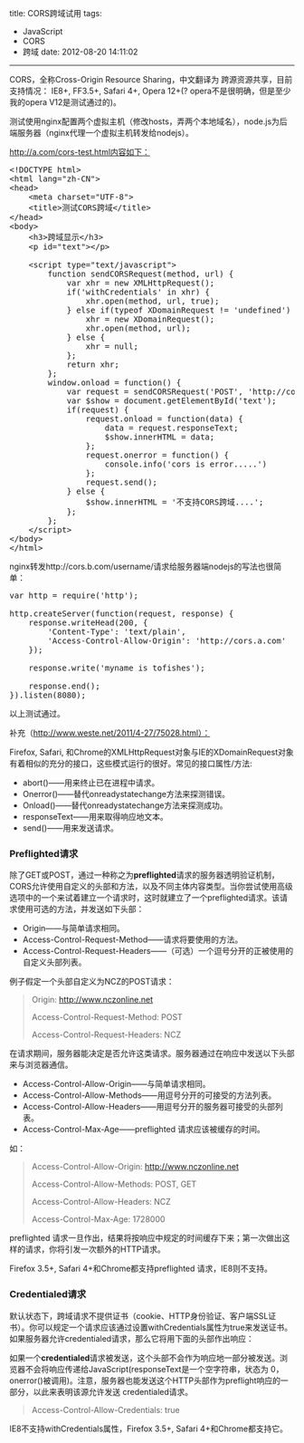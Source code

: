 title: CORS跨域试用
tags:
  - JavaScript
  - CORS
  - 跨域
date: 2012-08-20 14:11:02
---

CORS，全称Cross-Origin Resource Sharing，中文翻译为 跨源资源共享，目前支持情况： IE8+, FF3.5+, Safari 4+, Opera 12+(? opera不是很明确，但是至少我的opera V12是测试通过的)。

测试使用nginx配置两个虚拟主机（修改hosts，弄两个本地域名），node.js为后端服务器（nginx代理一个虚拟主机转发给nodejs）。

http://a.com/cors-test.html内容如下：

<pre>&lt;!DOCTYPE html&gt;
&lt;html lang="zh-CN"&gt;
&lt;head&gt;
    &lt;meta charset="UTF-8"&gt;
    &lt;title&gt;测试CORS跨域&lt;/title&gt;
&lt;/head&gt;
&lt;body&gt;
    &lt;h3&gt;跨域显示&lt;/h3&gt;
    &lt;p id="text"&gt;&lt;/p&gt;

    &lt;script type="text/javascript"&gt;
        function sendCORSRequest(method, url) {
            var xhr = new XMLHttpRequest();
            if('withCredentials' in xhr) {
                xhr.open(method, url, true);
            } else if(typeof XDomainRequest != 'undefined') {
                xhr = new XDomainRequest();
                xhr.open(method, url);
            } else {
                xhr = null;
            };
            return xhr;
        };
        window.onload = function() {
            var request = sendCORSRequest('POST', 'http://cors.b.com/username/');
            var $show = document.getElementById('text');
            if(request) {
                request.onload = function(data) {
                    data = request.responseText;
                    $show.innerHTML = data;
                };
                request.onerror = function() {
                    console.info('cors is error.....')
                };
                request.send();
            } else {
                $show.innerHTML = '不支持CORS跨域....';
            };
        };
    &lt;/script&gt;
&lt;/body&gt;
&lt;/html&gt;</pre>

nginx转发http://cors.b.com/username/请求给服务器端nodejs的写法也很简单：

<pre>var http = require('http');

http.createServer(function(request, response) {
    response.writeHead(200, {
        'Content-Type': 'text/plain',
        'Access-Control-Allow-Origin': 'http://cors.a.com'
    });

    response.write('myname is tofishes');

    response.end();
}).listen(8080);</pre>

以上测试通过。

补充（http://www.weste.net/2011/4-27/75028.html）：

Firefox, Safari, 和Chrome的XMLHttpRequest对象与IE的XDomainRequest对象有着相似的充分的接口，这些模式运行的很好。常见的接口属性/方法:

*   abort()——用来终止已在进程中请求。
*   Onerror()——替代onreadystatechange方法来探测错误。
*   Onload()——替代onreadystatechange方法来探测成功。
*   responseText——用来取得响应地文本。
*   send()——用来发送请求。

### Preflighted请求

除了GET或POST，通过一种称之为**preflighted**请求的服务器透明验证机制，CORS允许使用自定义的头部和方法，以及不同主体内容类型。当你尝试使用高级选项中的一个来试着建立一个请求时，这时就建立了一个preflighted请求。该请求使用可选的方法，并发送如下头部：

*   Origin——与简单请求相同。
*   Access-Control-Request-Method——请求将要使用的方法。
*   Access-Control-Request-Headers——（可选）一个逗号分开的正被使用的自定义头部列表。

例子假定一个头部自定义为NCZ的POST请求：

> Origin: http://www.nczonline.net
> 
> Access-Control-Request-Method: POST
> 
> Access-Control-Request-Headers: NCZ

在请求期间，服务器能决定是否允许这类请求。服务器通过在响应中发送以下头部来与浏览器通信。

*   Access-Control-Allow-Origin——与简单请求相同。
*   Access-Control-Allow-Methods——用逗号分开的可接受的方法列表。
*   Access-Control-Allow-Headers——用逗号分开的服务器可接受的头部列表。
*   Access-Control-Max-Age——preflighted 请求应该被缓存的时间。

如：

> Access-Control-Allow-Origin: http://www.nczonline.net
> 
> Access-Control-Allow-Methods: POST, GET
> 
> Access-Control-Allow-Headers: NCZ
> 
> Access-Control-Max-Age: 1728000

preflighted 请求一旦作出，结果将按响应中规定的时间缓存下来；第一次做出这样的请求，你将引发一次额外的HTTP请求。

Firefox 3.5+, Safari 4+和Chrome都支持preflighted 请求，IE8则不支持。

### Credentialed请求

默认状态下，跨域请求不提供证书（cookie、HTTP身份验证、客户端SSL证书）。你可以规定一个请求应该通过设置withCredentials属性为true来发送证书。如果服务器允许credentialed请求，那么它将用下面的头部作出响应：

如果一个**credentialed**请求被发送，这个头部不会作为响应地一部分被发送。浏览器不会将响应传递给JavaScript(responseText是一个空字符串，状态为 0，onerror()被调用)。注意，服务器也能发送这个HTTP头部作为preflight响应的一部分，以此来表明该源允许发送 credentialed请求。

> Access-Control-Allow-Credentials: true

IE8不支持withCredentials属性，Firefox 3.5+, Safari 4+和Chrome都支持它。

&nbsp;